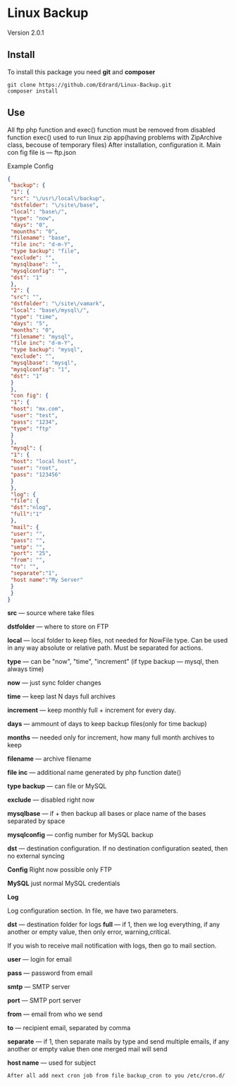 # Linux Backup
 
Version 2.0.1

## Install

To install this package you need **git** and **composer**

```
git clone https://github.com/Edrard/Linux-Backup.git
composer install 
```
    
## Use

All ftp php function and exec() function must be removed from disabled function
exec() used to run linux zip app(having problems with ZipArchive class, becouse of temporary files)
After installation, configuration it. Main con fig file is — ftp.json

Example Config

```json
{
 "backup": {
 "1": {
 "src": "\/usr\/local\/backup",
 "dstfolder": "\/site\/base",
 "local": "base\/",
 "type": "now",
 "days": "0",
 "mounths": "0",
 "filename": "base",
 "file inc": "d-m-Y",
 "type backup": "file",
 "exclude": "",
 "mysqlbase": "",
 "mysqlconfig": "",
 "dst": "1"
 },
 "2": {
 "src": "",
 "dstfolder": "\/site\/vamark",
 "local": "base\/mysql\/",
 "type": "time",
 "days": "5",
 "months": "0",
 "filename": "mysql",
 "file inc": "d-m-Y",
 "type backup": "mysql",
 "exclude": "",
 "mysqlbase": "mysql",
 "mysqlconfig": "1",
 "dst": "1"
 }
 },
 "con fig": {
 "1": {
 "host": "mx.com",
 "user": "test",
 "pass": "1234",
 "type": "ftp"
 }
 },
 "mysql": {
 "1": {
 "host": "local host",
 "user": "root",
 "pass": "123456"
 }
 },
 "log": {
 "file": {
 "dst":"nlog",
 "full":"1"
 },
 "mail": {
 "user": "",
 "pass": "",
 "smtp": "",
 "port": "25",
 "from": "",
 "to": "",
 "separate":"1",
 "host name":"My Server" 
 }
 }
}
``` 

**src** — source where take files

**dstfolder** — where to store on FTP

**local** — local folder to keep files, not needed for NowFile type. Can be used in any way absolute or relative path. Must be separated for actions.

**type** — can be "now", "time", "increment"
 (if type backup — mysql, then always time)
 
**now** — just sync folder changes

**time** — keep last N days full archives

**increment** — keep monthly full + increment for every day.
    
**days** — ammount of days to keep backup files(only for time backup)

**months** — needed only for increment, how many full month archives to keep
 
**filename** — archive filename

**file inc** — additional name generated by php function date()

**type backup** — can file or MySQL
 
**exclude** — disabled right now
 
**mysqlbase** — if + then backup all bases or place name of the bases separated by space

**mysqlconfig** — config number for MySQL backup

**dst** — destination configuration. If no destination configuration seated, then no external syncing
 
**Config**
Right now possible only FTP

**MySQL**
just normal MySQL credentials
 
**Log**

Log configuration section. In file, we have two parameters.

**dst** — destination folder for logs
**full** — if 1, then we log everything, if any another or empty value, then only error, warning,critical.

If you wish to receive mail notification with logs, then go to mail section.

**user** — login for email

**pass** — password from email

**smtp** — SMTP server

**port** — SMTP port server

**from** — email from who we send

**to** — recipient email, separated by comma

**separate** — if 1, then separate mails by type and send multiple emails, if any another or empty value then one merged mail will send

**host name** — used for subject
 
```
After all add next cron job from file backup_cron to you /etc/cron.d/
```